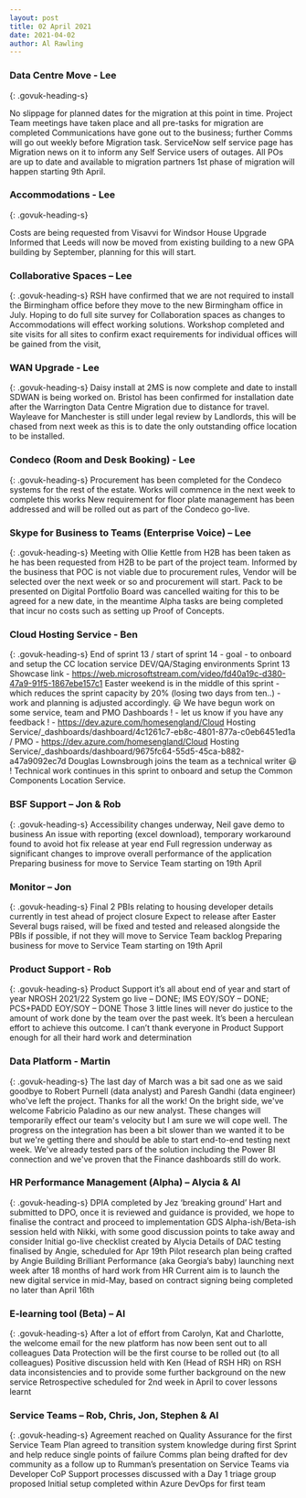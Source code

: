 ```yaml
---
layout: post
title: 02 April 2021
date: 2021-04-02
author: Al Rawling
---
```

### Data Centre Move - Lee
{: .govuk-heading-s}

No slippage for planned dates for the migration at this point in time.
Project Team meetings have taken place and all pre-tasks for migration are completed
Communications have gone out to the business; further Comms will go out weekly before Migration task.
ServiceNow self service page has Migration news on it to inform any Self Service users of outages.
All POs are up to date and available to migration partners
1st phase of migration will happen starting 9th April.


### Accommodations - Lee
{: .govuk-heading-s}

Costs are being requested from Visavvi for Windsor House Upgrade
Informed that Leeds will now be moved from existing building to a new GPA building by September, planning for this will start.


### Collaborative Spaces – Lee
{: .govuk-heading-s}
RSH have confirmed that we are not required to install the Birmingham office before they move to the new Birmingham office in July.
Hoping to do full site survey for Collaboration spaces as changes to Accommodations will effect working solutions.
Workshop completed and site visits for all sites to confirm exact requirements for individual offices will be gained from the visit,


### WAN Upgrade - Lee
{: .govuk-heading-s}
Daisy install at 2MS is now complete and date to install SDWAN is being worked on.
Bristol has been confirmed for installation date after the Warrington Data Centre Migration due to distance for travel.
Wayleave for Manchester is still under legal review by Landlords, this will be chased from next week as this is to date the only outstanding office location to be installed.


### Condeco (Room and Desk Booking) - Lee
{: .govuk-heading-s}
Procurement has been completed for the Condeco systems for the rest of the estate. Works will commence in the next week to complete this works
New requirement for floor plate management has been addressed and will be rolled out as part of the Condeco go-live.


### Skype for Business to Teams (Enterprise Voice) – Lee
{: .govuk-heading-s}
Meeting with Ollie Kettle from H2B has been taken as he has been requested from H2B to be part of the project team.
Informed by the business that POC is not viable due to procurement rules, Vendor will be selected over the next week or so and procurement will start.
Pack to be presented on Digital Portfolio Board was cancelled waiting for this to be agreed for a new date, in the meantime Alpha tasks are being completed that incur no costs such as setting up Proof of Concepts.


### Cloud Hosting Service - Ben
{: .govuk-heading-s}
End of sprint 13 / start of sprint 14 - goal - to onboard and setup the CC location service DEV/QA/Staging environments
Sprint 13 Showcase link - https://web.microsoftstream.com/video/fd40a19c-d380-47a9-91f5-1867ebe157c1
Easter weekend is in the middle of this sprint - which reduces the sprint capacity by 20% (losing two days from ten..) - work and planning is adjusted accordingly. 😃
We have begun work on some service, team and PMO Dashboards ! - let us know if you have any feedback ! - https://dev.azure.com/homesengland/Cloud Hosting Service/_dashboards/dashboard/4c1261c7-eb8c-4801-877a-c0eb6451ed1a / PMO - https://dev.azure.com/homesengland/Cloud Hosting Service/_dashboards/dashboard/9675fc64-55d5-45ca-b882-a47a9092ec7d
Douglas Lownsbrough joins the team as a technical writer 😃 !
Technical work continues in this sprint to onboard and setup the Common Components Location Service.


### BSF Support – Jon & Rob
{: .govuk-heading-s}
Accessibility changes underway, Neil gave demo to business
An issue with reporting (excel download), temporary workaround found to avoid hot fix release at year end
Full regression underway as significant changes to improve overall performance of the application
Preparing business for move to Service Team starting on 19th April


### Monitor – Jon
{: .govuk-heading-s}
Final 2 PBIs relating to housing developer details currently in test ahead of project closure
Expect to release after Easter
Several bugs raised, will be fixed and tested and released alongside the PBIs if possible, if not they will move to Service Team backlog
Preparing business for move to Service Team starting on 19th April


### Product Support - Rob
{: .govuk-heading-s}
Product Support it’s all about end of year and start of year
NROSH 2021/22 System go live – DONE; IMS EOY/SOY – DONE; PCS+PADD EOY/SOY – DONE
Those 3 little lines will never do justice to the amount of work done by the team over the past week. It’s been a herculean effort to achieve this outcome. I can’t thank everyone in Product Support enough for all their hard work and determination


### Data Platform - Martin
{: .govuk-heading-s}
The last day of March was a bit sad one as we said goodbye to Robert Purnell (data analyst) and Paresh Gandhi (data engineer) who've left the project. Thanks for all the work! On the bright side, we've welcome Fabricio Paladino as our new analyst. These changes will temporarily effect our team's velocity but I am sure we will cope well.
The progress on the integration has been a bit slower than we wanted it to be but we're getting there and should be able to start end-to-end testing next week. We've already tested pars of the solution including the Power BI connection and we've proven that the Finance dashboards still do work.


### HR Performance Management (Alpha) – Alycia & Al
{: .govuk-heading-s}
DPIA completed by Jez ‘breaking ground’ Hart and submitted to DPO, once it is reviewed and guidance is provided, we hope to finalise the contract and proceed to implementation
GDS Alpha-ish/Beta-ish session held with Nikki, with some good discussion points to take away and consider
Initial go-live checklist created by Alycia
Details of DAC testing finalised by Angie, scheduled for Apr 19th
Pilot research plan being crafted by Angie
Building Brilliant Performance (aka Georgia’s baby) launching next week after 18 months of hard work from HR
Current aim is to launch the new digital service in mid-May, based on contract signing being completed no later than April 16th


### E-learning tool (Beta) – Al
{: .govuk-heading-s}
After a lot of effort from Carolyn, Kat and Charlotte, the welcome email for the new platform has now been sent out to all colleagues
Data Protection will be the first course to be rolled out (to all colleagues)
Positive discussion held with Ken (Head of RSH HR) on RSH data inconsistencies and to provide some further background on the new service
Retrospective scheduled for 2nd week in April to cover lessons learnt
​​​​​​​

### Service Teams – Rob, Chris, Jon, Stephen & Al
{: .govuk-heading-s}
Agreement reached on Quality Assurance for the first Service Team
Plan agreed to transition system knowledge during first Sprint and help reduce single points of failure
Comms plan being drafted for dev community as a follow up to Rumman’s presentation on Service Teams via Developer CoP
Support processes discussed with a Day 1 triage group proposed
Initial setup completed within Azure DevOps for first team
